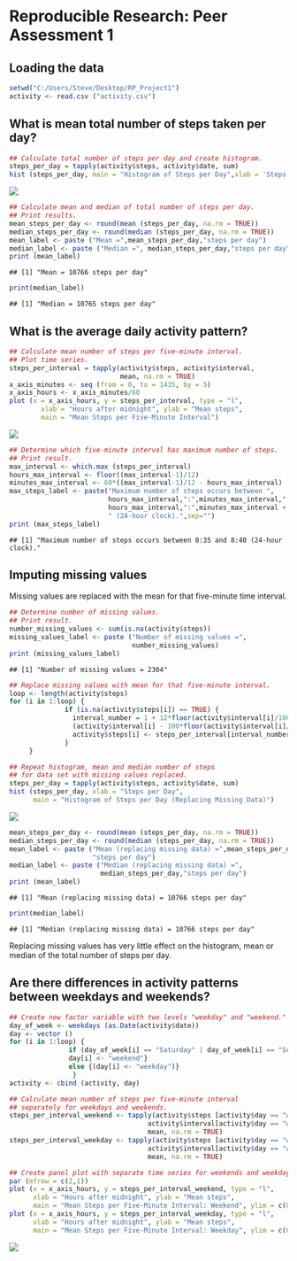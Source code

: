 # Reproducible Research: Peer Assessment 1


## Loading the data


```r
setwd("C:/Users/Steve/Desktop/RP_Project1")
activity <- read.csv ("activity.csv")
```

## What is mean total number of steps taken per day?


```r
## Calculate total number of steps per day and create histogram.
steps_per_day = tapply(activity$steps, activity$date, sum)
hist (steps_per_day, main = "Histogram of Steps per Day",xlab = 'Steps per Day')
```

![](PA1_template_files/figure-html/unnamed-chunk-2-1.png) 

```r
## Calculate mean and median of total number of steps per day.
## Print results.
mean_steps_per_day <- round(mean (steps_per_day, na.rm = TRUE))
median_steps_per_day <- round(median (steps_per_day, na.rm = TRUE))
mean_label <- paste ("Mean =",mean_steps_per_day,"steps per day")
median_label <- paste ("Median =", median_steps_per_day,"steps per day")
print (mean_label)
```

```
## [1] "Mean = 10766 steps per day"
```

```r
print(median_label)
```

```
## [1] "Median = 10765 steps per day"
```

## What is the average daily activity pattern?


```r
## Calculate mean number of steps per five-minute interval.
## Plot time series.
steps_per_interval = tapply(activity$steps, activity$interval, 
                            mean, na.rm = TRUE)
x_axis_minutes <- seq (from = 0, to = 1435, by = 5)
x_axis_hours <- x_axis_minutes/60
plot (x = x_axis_hours, y = steps_per_interval, type = "l", 
        xlab = "Hours after midnight", ylab = "Mean steps", 
        main = "Mean Steps per Five-Minute Interval")
```

![](PA1_template_files/figure-html/unnamed-chunk-3-1.png) 

```r
## Determine which five-minute interval has maximum number of steps.
## Print result.
max_interval <- which.max (steps_per_interval)
hours_max_interval <- floor((max_interval-1)/12)
minutes_max_interval <- 60*((max_interval-1)/12 - hours_max_interval)
max_steps_label <- paste("Maximum number of steps occurs between ",
                         hours_max_interval,":",minutes_max_interval," and ",
                         hours_max_interval,":",minutes_max_interval + 5, 
                         " (24-hour clock).",sep="")
print (max_steps_label)
```

```
## [1] "Maximum number of steps occurs between 8:35 and 8:40 (24-hour clock)."
```

## Imputing missing values

Missing values are replaced with the mean for that five-minute time interval.


```r
## Determine number of missing values.
## Print result.
number_missing_values <- sum(is.na(activity$steps))
missing_values_label <- paste ("Number of missing values =",
                               number_missing_values)
print (missing_values_label)
```

```
## [1] "Number of missing values = 2304"
```

```r
## Replace missing values with mean for that five-minute interval.
loop <- length(activity$steps)
for (i in 1:loop) {
              if (is.na(activity$steps[i]) == TRUE) {
                interval_number = 1 + 12*floor(activity$interval[i]/100) +
                (activity$interval[i] - 100*floor(activity$interval[i]/100))/5
                activity$steps[i] <- steps_per_interval[interval_number]
              }
     }

## Repeat histogram, mean and median number of steps 
## for data set with missing values replaced.
steps_per_day = tapply(activity$steps, activity$date, sum)
hist (steps_per_day, xlab = "Steps per Day",
      main = "Histogram of Steps per Day (Replacing Missing Data)")
```

![](PA1_template_files/figure-html/unnamed-chunk-4-1.png) 

```r
mean_steps_per_day <- round(mean (steps_per_day, na.rm = TRUE))
median_steps_per_day <- round(median (steps_per_day, na.rm = TRUE))
mean_label <- paste ("Mean (replacing missing data) =",mean_steps_per_day,
                     "steps per day")
median_label <- paste ("Median (replacing missing data) =", 
                       median_steps_per_day,"steps per day")
print (mean_label)
```

```
## [1] "Mean (replacing missing data) = 10766 steps per day"
```

```r
print(median_label)
```

```
## [1] "Median (replacing missing data) = 10766 steps per day"
```

Replacing missing values has very little effect on the histogram, mean or
median of the total number of steps per day.

## Are there differences in activity patterns between weekdays and weekends?


```r
## Create new factor variable with two levels "weekday" and "weekend."
day_of_week <- weekdays (as.Date(activity$date))
day <- vector ()
for (i in 1:loop) {
               if (day_of_week[i] == "Saturday" | day_of_week[i] == "Sunday") {
               day[i] <- "weekend"}
               else {(day[i] <- "weekday")}
                }
activity <- cbind (activity, day)

## Calculate mean number of steps per five-minute interval
## separately for weekdays and weekends.
steps_per_interval_weekend <- tapply(activity$steps [activity$day == "weekend"],
                                   activity$interval[activity$day == "weekend"],
                                   mean, na.rm = TRUE)
steps_per_interval_weekday <- tapply(activity$steps [activity$day == "weekday"], 
                                   activity$interval[activity$day == "weekday"],
                                   mean, na.rm = TRUE)

## Create panel plot with separate time series for weekends and weekdays.
par (mfrow = c(2,1))
plot (x = x_axis_hours, y = steps_per_interval_weekend, type = "l", 
      xlab = "Hours after midnight", ylab = "Mean steps", 
      main = "Mean Steps per Five-Minute Interval: Weekend", ylim = c(0,225))
plot (x = x_axis_hours, y = steps_per_interval_weekday, type = "l", 
      xlab = "Hours after midnight", ylab = "Mean steps", 
      main = "Mean Steps per Five-Minute Interval: Weekday", ylim = c(0,225))
```

![](PA1_template_files/figure-html/unnamed-chunk-5-1.png) 
